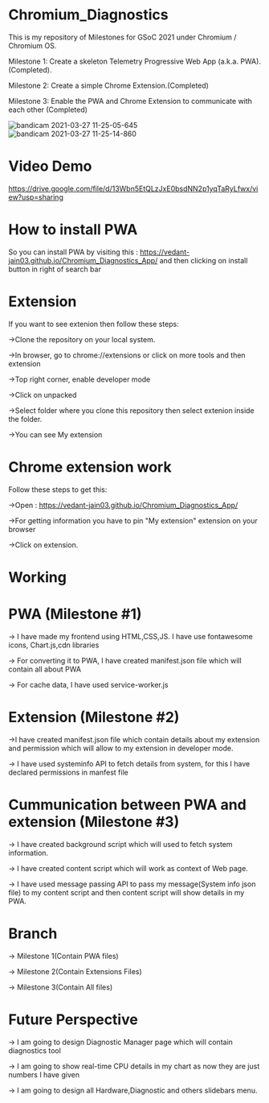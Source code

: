 # Chromium_Diagnostics
This is my repository of Milestones for GSoC 2021 under Chromium / Chromium OS.

Milestone 1: Create a skeleton Telemetry Progressive Web App (a.k.a. PWA).(Completed).

Milestone 2: Create a simple Chrome Extension.(Completed)

Milestone 3: Enable the PWA and Chrome Extension to communicate with each other (Completed)

![bandicam 2021-03-27 11-25-05-645](https://user-images.githubusercontent.com/76901313/112712049-d4e5ec80-8ef2-11eb-8539-eb79ed098e4d.jpg)
![bandicam 2021-03-27 11-25-14-860](https://user-images.githubusercontent.com/76901313/112712051-d6171980-8ef2-11eb-8358-60e2796cd2a9.jpg)


# Video Demo

https://drive.google.com/file/d/13Wbn5EtQLzJxE0bsdNN2p1yqTaRyLfwx/view?usp=sharing

# How to install PWA
So you can install PWA by visiting this : https://vedant-jain03.github.io/Chromium_Diagnostics_App/ and then clicking on install button in right of search bar

# Extension
If you want to see extenion then follow these steps:

->Clone the repository on your local system.

->In browser, go to chrome://extensions or click on more tools and then extension

->Top right corner, enable developer mode

->Click on unpacked

->Select folder where you clone this repository then select extenion inside the folder.

->You can see My extension

# Chrome extension work

Follow these steps to get this:

->Open : https://vedant-jain03.github.io/Chromium_Diagnostics_App/

->For getting information you have to pin "My extension" extension on your browser

->Click on extension.

# Working
  # PWA (Milestone #1)
  
  -> I have made my frontend using HTML,CSS,JS. I have use fontawesome icons, Chart.js,cdn libraries
  
  -> For converting it to PWA, I have created manifest.json file which will contain all about PWA
  
  -> For cache data, I have used service-worker.js
  
  # Extension (Milestone #2)
  
  ->I have created manifest.json file which contain details about my extension and permission which will allow to my extension in developer mode.
  
  -> I have used systeminfo API to fetch details from system, for this I have declared permissions in manfest file
  
  # Cummunication between PWA and extension (Milestone #3)
  
  -> I have created background script which will used to fetch system information.
  
  -> I have created content script which will work as context of Web page.
  
  -> I have used message passing API to pass my message(System info json file) to my content script and then content script will show details in my PWA.
  
# Branch

  -> Milestone 1(Contain PWA files)
  
  -> Milestone 2(Contain Extensions Files)
  
  -> Milestone 3(Contain All files)
  
# Future Perspective

  -> I am going to design Diagnostic Manager page which will contain diagnostics tool 
  
  -> I am going to show real-time CPU details in my chart as now they are just numbers I have given
  
  -> I am going to design all Hardware,Diagnostic and others slidebars menu.
